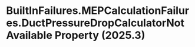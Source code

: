# BuiltInFailures.MEPCalculationFailures.DuctPressureDropCalculatorNotAvailable Property (2025.3)

﻿